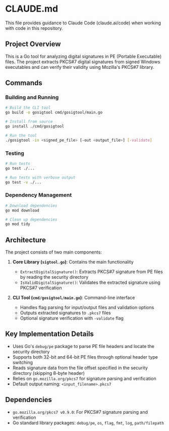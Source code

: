 # CLAUDE.md

This file provides guidance to Claude Code (claude.ai/code) when working with code in this repository.

## Project Overview

This is a Go tool for analyzing digital signatures in PE (Portable Executable) files. The project extracts PKCS#7 digital signatures from signed Windows executables and can verify their validity using Mozilla's PKCS#7 library.

## Commands

### Building and Running
```bash
# Build the CLI tool
go build -o gosigtool cmd/gosigtool/main.go

# Install from source
go install ./cmd/gosigtool

# Run the tool
./gosigtool -in <signed_pe_file> [-out <output_file>] [-validate]
```

### Testing
```bash
# Run tests
go test ./...

# Run tests with verbose output
go test -v ./...
```

### Dependency Management
```bash
# Download dependencies
go mod download

# Clean up dependencies
go mod tidy
```

## Architecture

The project consists of two main components:

1. **Core Library (`sigtool.go`)**: Contains the main functionality
   - `ExtractDigitalSignature()`: Extracts PKCS#7 signature from PE files by reading the security directory
   - `IsValidDigitalSignature()`: Validates the extracted signature using PKCS#7 verification

2. **CLI Tool (`cmd/gosigtool/main.go`)**: Command-line interface
   - Handles flag parsing for input/output files and validation options
   - Outputs extracted signatures to `.pkcs7` files
   - Optional signature verification with `-validate` flag

## Key Implementation Details

- Uses Go's `debug/pe` package to parse PE file headers and locate the security directory
- Supports both 32-bit and 64-bit PE files through optional header type switching
- Reads signature data from the file offset specified in the security directory (skipping 8-byte header)
- Relies on `go.mozilla.org/pkcs7` for signature parsing and verification
- Default output naming: `<input_filename>.pkcs7`

## Dependencies

- `go.mozilla.org/pkcs7 v0.9.0`: For PKCS#7 signature parsing and verification
- Go standard library packages: `debug/pe`, `os`, `flag`, `fmt`, `log`, `path/filepath`